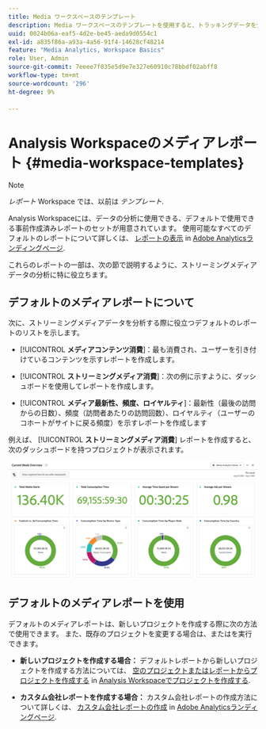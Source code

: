 ```yaml
---
title: Media ワークスペースのテンプレート
description: Media ワークスペースのテンプレートを使用すると、トラッキングデータを分析できます。獲得メディアまたはストリーミングメディア用の標準テンプレートを選択するか、独自のカスタムテンプレートを作成します。
uuid: 0024b06a-eaf5-4d2e-be45-aeda9d0554c1
exl-id: a835f86a-a93a-4a56-91f4-14628cf48214
feature: "Media Analytics, Workspace Basics"
role: User, Admin
source-git-commit: 7eeee7f035e5d9e7e327e60910c78bbdf02abff8
workflow-type: tm+mt
source-wordcount: '296'
ht-degree: 9%

---
```


# Analysis Workspaceのメディアレポート {#media-workspace-templates}

>[!NOTE]
>
>*レポート* Workspace では、以前は *テンプレート*.

Analysis Workspaceには、データの分析に使用できる、デフォルトで使用できる事前作成済みレポートのセットが用意されています。 使用可能なすべてのデフォルトのレポートについて詳しくは、 [レポートの表示](https://experienceleague.adobe.com/docs/analytics/analyze/landing.html?lang=en#menus) in [Adobe Analyticsランディングページ](https://experienceleague.adobe.com/docs/analytics/analyze/landing.html?lang=ja).

これらのレポートの一部は、次の節で説明するように、ストリーミングメディアデータの分析に特に役立ちます。

## デフォルトのメディアレポートについて

次に、ストリーミングメディアデータを分析する際に役立つデフォルトのレポートのリストを示します。

* [!UICONTROL **メディアコンテンツ消費**]：最も消費され、ユーザーを引き付けているコンテンツを示すレポートを作成します。

* [!UICONTROL **ストリーミングメディア消費**]：次の例に示すように、ダッシュボードを使用してレポートを作成します。

* [!UICONTROL **メディア最新性、頻度、ロイヤルティ**]：最新性（最後の訪問からの日数）、頻度（訪問者あたりの訪問回数）、ロイヤルティ（ユーザーのコホートがサイトに戻る頻度）を示すレポートを作成します

例えば、  [!UICONTROL **ストリーミングメディア消費**] レポートを作成すると、次のダッシュボードを持つプロジェクトが表示されます。

![](/help/reporting/assets/aa-workspace.png)

## デフォルトのメディアレポートを使用

デフォルトのメディアレポートは、新しいプロジェクトを作成する際に次の方法で使用できます。 また、既存のプロジェクトを変更する場合は、またはを実行できます。

* **新しいプロジェクトを作成する場合：** デフォルトレポートから新しいプロジェクトを作成する方法については、 [空のプロジェクトまたはレポートからプロジェクトを作成する](https://experienceleague.adobe.com/docs/analytics/analyze/analysis-workspace/build-workspace-project/create-projects.html?lang=en#create-a-project-from-a-blank-project-or-a-report) in [Analysis Workspaceでプロジェクトを作成する](https://experienceleague.adobe.com/docs/analytics/analyze/analysis-workspace/build-workspace-project/create-projects.html?lang=en#create-a-project-from-a-blank-project-or-a-report).

* **カスタム会社レポートを作成する場合：** カスタム会社レポートの作成方法について詳しくは、 [カスタム会社レポートの作成](https://experienceleague.adobe.com/docs/analytics/analyze/landing.html?lang=en#company-report) in [Adobe Analyticsランディングページ](https://experienceleague.adobe.com/docs/analytics/analyze/landing.html?lang=ja).
